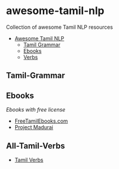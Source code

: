 # awesome-tamil-nlp
Collection of awesome Tamil NLP resources


- [Awesome Tamil NLP](#awesome-tamil-nlp)
  - [Tamil Grammar](#Tamil-Grammar)
  - [Ebooks](#ebooks)
  - [Verbs](#All-Tamil-Verbs)

## Tamil-Grammar


## Ebooks

*Ebooks with free license*

* [FreeTamilEbooks.com](https://FreeTamilebooks.com) 
* [Project Madurai](http://projectmadurai.org/pmworks.html)

## All-Tamil-Verbs

* [Tamil Verbs](http://sudar-ilakkanam.blogspot.com/?view=classic)
